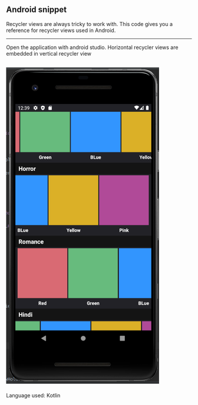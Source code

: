 ## Android snippet 
Recycler views are always tricky to work with. This code gives you a reference for recycler views used in Android. 

---

Open the application with android studio. 
Horizontal recycler views are embedded in vertical recycler view

![Recycler View Example](Selection_011.png)
---
Language used: Kotlin
